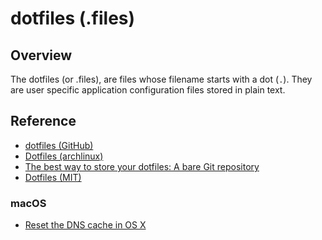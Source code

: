 # dotfiles (.files)

## Overview

The dotfiles (or .files), are files whose filename starts with a dot
(`.`). They are user specific application configuration files stored in
plain text.

## Reference
* [dotfiles (GitHub)](https://dotfiles.github.io/)
* [Dotfiles (archlinux)](https://wiki.archlinux.org/title/Dotfiles)
* [The best way to store your dotfiles: A bare Git repository](https://www.atlassian.com/git/tutorials/dotfiles)
* [Dotfiles (MIT)](https://missing.csail.mit.edu/2019/dotfiles/)

### macOS
* [Reset the DNS cache in OS X](https://support.apple.com/en-us/HT202516)